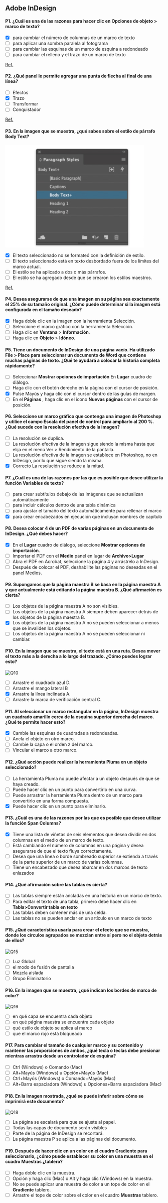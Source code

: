 ## Adobe InDesign

#### P1. ¿Cuál es una de las razones para hacer clic en Opciones de objeto > marco de texto?

- [x] para cambiar el número de columnas de un marco de texto
- [ ] para aplicar una sombra paralela al fotograma
- [ ] para cambiar las esquinas de un marco de esquina a redondeado
- [ ] para cambiar el relleno y el trazo de un marco de texto

[Ref.](https://www.agitraining.com/adobe/indesign/tutorials/text-frame-options-in-indesign?page=4#:~:text=You%20can%20have%20InDesign%20determine,choosing%20Object%20%3E%20Text%20Frame%20Options.)

#### P2. ¿Qué panel le permite agregar una punta de flecha al final de una línea?

- [ ] Efectos
- [x] Trazo
- [ ] Transformar
- [ ] Conquistador

[Ref.](https://helpx.adobe.com/in/indesign/using/applying-line-stroke-settings.html#:~:text=Use%20the%20Start%20and%20End,the%20Start%20and%20End%20menus.)

#### P3. En la imagen que se muestra, ¿qué sabes sobre el estilo de párrafo Body Text?

![Q3](images/question_3.jpg)

- [x] El texto seleccionado no se formateó con la definición de estilo.
- [ ] El texto seleccionado está en texto desbordado fuera de los límites del marco actual.
- [ ] El estilo se ha aplicado a dos o más párrafos.
- [ ] El estilo se ha agregado desde que se crearon los estilos maestros.

[Ref.](https://helpx.adobe.com/indesign/using/paragraph-character-styles.html)

#### P4. Desea asegurarse de que una imagen en su página sea exactamente el 25% de su tamaño original. ¿Cómo puede determinar si la imagen está configurada en el tamaño deseado?

- [x] Haga doble clic en la imagen con la herramienta Selección.
- [ ] Seleccione el marco gráfico con la herramienta Selección.
- [ ] Haga clic en **Ventana** > **Información**.
- [ ] Haga clic en **Objeto** > **Idóneo**.

#### P5. Tiene un documento de InDesign de una página vacío. Ha utilizado File > Place para seleccionar un documento de Word que contiene muchas páginas de texto. ¿Qué te ayudará a colocar la historia completa rápidamente?

- [ ] Seleccionar **Mostrar opciones de importación** En **Lugar** cuadro de diálogo.
- [ ] Haga clic con el botón derecho en la página con el cursor de posición.
- [x] Pulse Mayús y haga clic con el cursor dentro de las guías de margen.
- [ ] En el **Páginas** , haga clic en el icono **Nuevas páginas** con el cursor de posición.

#### P6. Seleccione un marco gráfico que contenga una imagen de Photoshop y utilice el campo Escala del panel de control para ampliarlo al 200 %. ¿Qué sucede con la resolución efectiva de la imagen?

- [ ] La resolución se duplica.
- [ ] La resolución efectiva de la imagen sigue siendo la misma hasta que elija en el menú Ver > Rendimiento de la pantalla.
- [ ] La resolución efectiva de la imagen se establece en Photoshop, no en InDesign, por lo que sigue siendo la misma.
- [x] Correcto La resolución se reduce a la mitad.

#### P7. ¿Cuál es una de las razones por las que es posible que desee utilizar la función Variables de texto?

- [ ] para crear subtítulos debajo de las imágenes que se actualizan automáticamente
- [ ] para incluir cálculos dentro de una tabla dinámica
- [ ] para ajustar el tamaño del texto automáticamente para rellenar el marco
- [x] para crear encabezados en ejecución que incluyan nombres de capítulo

#### P8. Desea colocar 4 de un PDF de varias páginas en un documento de InDesign. ¿Qué debes hacer?

- [x] En el **Lugar** cuadro de diálogo, seleccione **Mostrar opciones de importación**.
- [ ] Importar el PDF con el **Medio** panel en lugar de **Archivo>Lugar**
- [ ] Abra el PDF en Acrobat, seleccione la página 4 y arrástrelo a InDesign.
- [ ] Después de colocar el PDF, deshabilite las páginas no deseadas en el panel Medios.

#### P9. Supongamos que la página maestra B se basa en la página maestra A y que actualmente está editando la página maestra B. ¿Qué afirmación es cierta?

- [ ] Los objetos de la página maestra A no son visibles.
- [ ] Los objetos de la página maestra A siempre deben aparecer detrás de los objetos de la página maestra B.
- [x] Los objetos de la página maestra A no se pueden seleccionar a menos que se invaliden los objetos.
- [ ] Los objetos de la página maestra A no se pueden seleccionar ni cambiar.

#### P10. En la imagen que se muestra, el texto está en una ruta. Desea mover el texto más a la derecha a lo largo del trazado. ¿Cómo puedes lograr esto?

![Q10](images/question_10.jpg)

- [ ] Arrastre el cuadrado azul D.
- [ ] Arrastre el mango lateral B
- [x] Arrastre la línea inclinada A.
- [ ] Arrastre la marca de verificación central C.

#### P11. Al seleccionar un marco rectangular en la página, InDesign muestra un cuadrado amarillo cerca de la esquina superior derecha del marco. ¿Qué te permite hacer esto?

- [x] Cambie las esquinas de cuadradas a redondeadas.
- [ ] Ancla el objeto en otro marco.
- [ ] Cambie la capa o el orden z del marco.
- [ ] Vincular el marco a otro marco.

#### P12. ¿Qué acción puede realizar la herramienta Pluma en un objeto seleccionado?

- [ ] La herramienta Pluma no puede afectar a un objeto después de que se haya creado.
- [ ] Puede hacer clic en un punto para convertirlo en una curva.
- [ ] Puede arrastrar la herramienta Pluma dentro de un marco para convertirlo en una forma compuesta.
- [x] Puede hacer clic en un punto para eliminarlo.

#### P13. ¿Cuál es una de las razones por las que es posible que desee utilizar la función Span Columns?

- [x] Tiene una lista de viñetas de seis elementos que desea dividir en dos columnas en el medio de un marco de texto.
- [ ] Está cambiando el número de columnas en una página y desea asegurarse de que el texto fluya correctamente.
- [ ] Desea que una línea o borde sombreado superior se extienda a través de la parte superior de un marco de varias columnas.
- [ ] Tiene un encabezado que desea abarcar en dos marcos de texto enlazados

#### P14. ¿Qué afirmación sobre las tablas es cierta?

- [ ] Las tablas siempre están ancladas en una historia en un marco de texto.
- [ ] Para editar el texto de una tabla, primero debe hacer clic en **Tabla>Convertir tabla en texto**
- [ ] Las tablas deben contener más de una celda.
- [ ] Las tablas no se pueden anclar en un artículo en un marco de texto

#### P15. ¿Qué característica usaría para crear el efecto que se muestra, donde los círculos agrupados se mezclan entre sí pero no el objeto detrás de ellos?

![Q15](images/question_15.jpg)

- [ ] Luz Global
- [ ] el modo de fusión de pantalla
- [ ] Mezcla aislada
- [ ] Grupo Eliminatorio

#### P16. En la imagen que se muestra, ¿qué indican los bordes de marco de color?

![Q16](images/question_16.jpg)

- [ ] en qué capa se encuentra cada objeto
- [ ] en qué página maestra se encuentra cada objeto
- [ ] qué estilo de objeto se aplica al marco
- [ ] que el marco rojo está bloqueado

#### P17. Para cambiar el tamaño de cualquier marco y su contenido y mantener las proporciones de ambos, ¿qué tecla o teclas debe presionar mientras arrastra desde un controlador de esquina?

- [ ] Ctrl (Windows) o Comando (Mac)
- [ ] Alt+Mayús (Windows) u Opción+Mayús (Mac)
- [ ] Ctrl+Mayús (Windows) o Comando+Mayús (Mac)
- [ ] Alt+Barra espaciadora (Windows) u Opciones+Barra espaciadora (Mac)

#### P18. En la imagen mostrada, ¿qué se puede inferir sobre cómo se imprimirá este documento?

![Q18](images/question_18.jpg)

- [ ] La página se escalará para que se ajuste al papel.
- [ ] Todas las capas de documento serán visibles
- [ ] Parte de la página de InDesign se recortará.
- [ ] La página maestra P se aplica a las páginas del documento.

#### P19. Después de hacer clic en un color en el cuadro **Gradiente** para seleccionarlo, ¿cómo puede establecer su color en una muestra en el cuadro **Muestras** ¿tablero?

- [ ] Haga doble clic en la muestra.
- [ ] Opción y haga clic (Mac) o Alt y haga clic (Windows) en la muestra.
- [ ] No se puede aplicar una muestra de color a un tope de color en el **Gradiente** tablero.
- [ ] Arrastre el tope de color sobre el color en el cuadro **Muestras** tablero.
